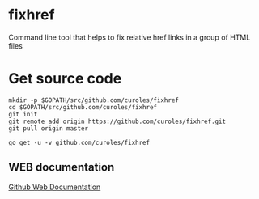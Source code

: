# fixhref
Command line tool that helps to fix relative href links in a group of HTML files

# Get source code

```terminal
mkdir -p $GOPATH/src/github.com/curoles/fixhref
cd $GOPATH/src/github.com/curoles/fixhref
git init
git remote add origin https://github.com/curoles/fixhref.git
git pull origin master
```

```terminal
go get -u -v github.com/curoles/fixhref
```

## WEB documentation

[Github Web Documentation](http://curoles.github.io/fixhref)
